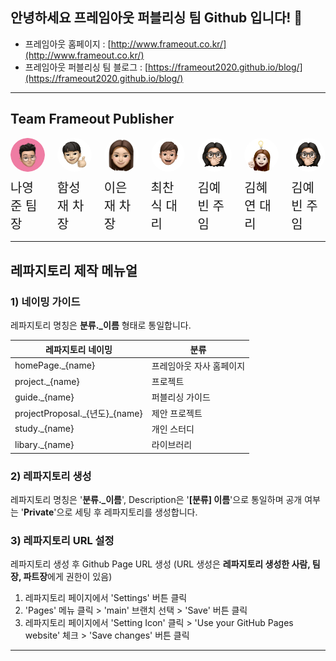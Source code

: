 ## 안녕하세요 프레임아웃 퍼블리싱 팀 Github 입니다! 👋

- 프레임아웃 홈페이지 : [http://www.frameout.co.kr/](http://www.frameout.co.kr/)
- 프레임아웃 퍼블리싱 팀 블로그 : [https://frameout2020.github.io/blog/](https://frameout2020.github.io/blog/)

---

## Team Frameout Publisher

<div style="display : flex; gap : 20px;">
  <div style="display : flex; flex-direction : column; align-items : center;">
    <img src="./img/나영준.png" style="width : 200px; overflow: hidden; border-radius: 100%;"/>
    <span style="margin-top : 10px; font-size : 20px; ">나영준 팀장</span>
  </div>

  <div style="display : flex; flex-direction : column; align-items : center;">
    <img src="./img/함성재.jpg" style="width : 200px; overflow: hidden; border-radius: 100%;"/>
    <span style="margin-top : 10px; font-size : 20px; ">함성재 차장</span>
  </div>

  <div style="display : flex; flex-direction : column; align-items : center;">
    <img src="./img/이은재.png" style="width : 200px; overflow: hidden; border-radius: 100%;"/>
    <span style="margin-top : 10px; font-size : 20px; ">이은재 차장</span>
  </div>

  <div style="display : flex; flex-direction : column; align-items : center;">
    <img src="./img/최찬식.jpg" style="width : 200px; overflow: hidden; border-radius: 100%;"/>
    <span style="margin-top : 10px; font-size : 20px; ">최찬식 대리</span>
  </div>

  <div style="display : flex; flex-direction : column; align-items : center;">
    <img src="./img/김예빈.jpeg" style="width : 200px; overflow: hidden; border-radius: 100%;"/>
    <span style="margin-top : 10px; font-size : 20px; ">김예빈 주임</span>
  </div>

  <div style="display : flex; flex-direction : column; align-items : center;">
    <img src="./img/김혜연.png" style="width : 200px; overflow: hidden; border-radius: 100%;"/>
    <span style="margin-top : 10px; font-size : 20px; ">김혜연 대리</span>
  </div>

  <div style="display : flex; flex-direction : column; align-items : center;">
    <img src="./img/김예빈.jpeg" style="width : 200px; overflow: hidden; border-radius: 100%;"/>
    <span style="margin-top : 10px; font-size : 20px; ">김예빈 주임</span>
  </div>
</div>

---

## 레파지토리 제작 메뉴얼

### 1) 네이밍 가이드

레파지토리 명칭은 **분류.\_이름** 형태로 통일합니다.

<table>
    <thead>
        <tr>
            <th>레파지토리 네이밍</th>
            <th>분류</th>
        </tr>
    </thead>
    <tbody>
        <tr>
            <td>homePage._{name}</td>
            <td>프레임아웃 자사 홈페이지</td>
        </tr>
        <tr>
            <td>project._{name}</td>
            <td>프로젝트</td>
        </tr>
        <tr>
            <td>guide._{name}</td>
            <td>퍼블리싱 가이드</td>
        </tr>
        <tr>
            <td>projectProposal._{년도}_{name}</td>
            <td>제안 프로젝트</td>
        </tr>
        <tr>
            <td>study._{name}</td>
            <td>개인 스터디</td>
        </tr>
         <tr>
            <td>libary._{name}</td>
            <td>라이브러리</td>
        </tr>
    </tbody>
</table>

### 2) 레파지토리 생성

레파지토리 명칭은 '**분류.\_이름**', Description은 '**[분류] 이름**'으로 통일하며 공개 여부는 '**Private**'으로 세팅 후 레파지토리를 생성합니다.

### 3) 레파지토리 URL 설정

레파지토리 생성 후 Github Page URL 생성 (URL 생성은 **레파지토리 생성한 사람, 팀장, 파트장**에게 권한이 있음)

1. 레파지토리 페이지에서 'Settings' 버튼 클릭
2. 'Pages' 메뉴 클릭 > 'main' 브랜치 선택 > 'Save' 버튼 클릭
3. 레파지토리 페이지에서 'Setting Icon' 클릭 > 'Use your GitHub Pages website' 체크 > 'Save changes' 버튼 클릭

---

<!--
**Here are some ideas to get you started:**

🙋‍♀️ A short introduction - what is your organization all about?
🌈 Contribution guidelines - how can the community get involved?
👩‍💻 Useful resources - where can the community find your docs? Is there anything else the community should know?
🍿 Fun facts - what does your team eat for breakfast?
🧙 Remember, you can do mighty things with the power of [Markdown](https://docs.github.com/github/writing-on-github/getting-started-with-writing-and-formatting-on-github/basic-writing-and-formatting-syntax)
-->
